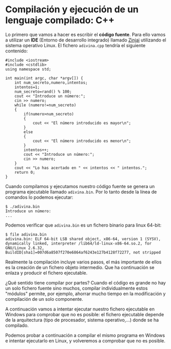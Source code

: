 # Compilación y ejecución de un lenguaje compilado: C++

Lo primero que vamos a hacer es escribir el **código fuente**. Para ello vamos a utilizar un **IDE** (Entorno de desarrollo integrado) llamado [Zinjai](http://zinjai.sourceforge.net/) utilizando el sistema operativo Linux. El fichero `adivina.cpp` tendría el siguiente contenido:

	#include <iostream>
	#include <cstdlib>
	using namespace std;	

	int main(int argc, char *argv[]) {
		int num_secreto,numero,intentos;
		intentos=1;
		num_secreto=rand() % 100; 
		cout << "Introduce un número:";
		cin >> numero;
		while (numero!=num_secreto)
		{
			if(numero>num_secreto) 
			{
				cout << "El número introducido es mayor\n";
			}
			else
			{
				cout << "El número introducido es menor\n";
			}
			intentos++;
			cout << "Introduce un número:";
			cin >> numero;
		}
		cout << "Lo has acertado en " << intentos << " intentos.";
		return 0;
	}

Cuando compilamos y ejecutamos nuestro código fuente se genera un programa ejecutable llamado `adivina.bin`. Por lo tanto desde la línea de comandos lo podemos ejecutar:

	$ ./adivina.bin 
	Introduce un número:
	...

Podemos verificar que `adivina.bin` es un fichero binario para linux 64-bit:

	$ file adivina.bin
	adivina.bin: ELF 64-bit LSB shared object, x86-64, version 1 (SYSV), dynamically linked, interpreter /lib64/ld-linux-x86-64.so.2, for GNU/Linux 2.6.32, BuildID[sha1]=007d6a8507f270e6864af6243e127b4128f72277, not stripped

Realmente la compilación incluye varios pasos, el más importante de ellos es la creación de un fichero objeto intermedio. Que ha continuación se enlaza y producir el fichero ejecutable.

¿Qué sentido tiene compilar por partes? Cuando el código es grande no hay un solo fichero fuente sino muchos, compilar individualmente estos "módulos" permite, por ejemplo, ahorrar mucho tiempo en la modificación y compilación de un solo componente.

A continuación vamos a intentar ejecutar nuestro fichero ejecutable en Windows para comprobar que no es posible: el fichero ejecutable depende de la arquitectura (tipo de procesador, sistema operativo,...) donde se ha compilado.

Podemos probar a continuación a compilar el mismo programa en Windows e intentar ejecutarlo en Linux, y volveremos a comprobar que no es posible.

